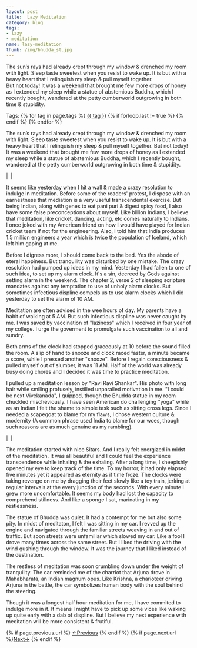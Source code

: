 ```yaml
---
layout: post
title:  Lazy Meditation 
category: blog
tags:
- lazy 
- meditation
name: lazy-meditation
thumb: /img/bhudda_st.jpg
---
```



The sun’s rays had already crept through my window & drenched my room with light. Sleep taste sweetest when you resist to wake up. It is but with a heavy heart that I relinquish my sleep & pull myself together. <br>But not today! It was a weekend that brought me few more drops of honey as I extended my sleep while a statue of abstemious Buddha, which I recently bought, wandered at the petty cumberworld outgrowing in both time & stupidity.
  
  <!-- truncate_here -->
<p>Tags: {% for tag in page.tags %} <a class="mytag" href="/tag/{{ tag }}" title="View posts tagged with &quot;{{ tag }}&quot;">{{ tag }}</a>  {% if forloop.last != true %} {% endif %} {% endfor %} </p>


The sun’s rays had already crept through my window & drenched my room with light. Sleep taste sweetest when you resist to wake up. It is but with a heavy heart that I relinquish my sleep & pull myself together. But not today! It was a weekend that brought me few more drops of honey as I extended my sleep while a statue of abstemious Buddha, which I recently bought, wandered at the petty cumberworld outgrowing in both time & stupidity.

| <img align="center" src="{{ root_url }}/img/bhudda_st.jpg" alt="" /> |

It seems like yesterday when I hit a wall & made a crazy resolution to indulge in meditation. Before some of the readers' protest, I dispose with an earnestness that mediation is a very useful transcendental exercise. But being Indian, along with genes to eat pani puri & digest spicy food, I also have some false preconceptions about myself. Like billion Indians, I believe that meditation, like cricket, dancing, acting, etc comes naturally to Indians. I once joked with my American friend on how I would have played for Indian cricket team if not for the engineering. Also, I told him that India produces 1.5 million engineers a year which is twice the population of Iceland, which left him gaping at me.

Before I digress more, I should come back to the bed. Yes the abode of eteral happiness. But tranquility was disturbed by one mistake. The crazy resolution had pumped up ideas in my mind. Yesterday I had fallen to one of such idea, to set up my alarm clock. It's a sin, decreed by Gods against setting alarm in the weekend. The chapter 2, verse 2 of sleeping scripture mandates against any temptation to use of unholy alarm clocks. But sometimes infectious displine compels us to use alarm clocks which I did yesterday to set the alarm of 10 AM.

Meditation are often advised in the wee hours of day. My parents have a habit of walking at 5 AM. But such infectious displine was never caught by me. I was saved by vaccination of "laziness" which I received in four year of my college. I urge the goverment to promulgate such vaccination to all and sundry.  


Both arms of the clock had stopped graceously at 10 before the sound filled the room. A slip of hand to snooze and clock raced faster, a minute became a score, while I pressed another "snooze". Before I regain consciousness & pulled myself out of slumber, it was 11 AM. Half of the world was already busy doing chores and I decided it was time to practice meditation. 

I pulled up a meditation lesson by "Ravi Ravi Shankar". His photo with long hair while smiling profusely, instilled unparalled motivation in me. "I could be next Vivekanada", I quipped, though the Bhudda statue in my room chuckled mischeviously. I have seen American do challenging "yoga" while as an Indian I felt the shame to simple task such as sitting cross legs. Since I needed a scapegoat to blame for my flaws, I chose western culture & modernity (A common phrase used India to blame for our woes, though such reasons are as much genuine as my rambling). 

| <img align="center" src="{{ root_url }}/img/dog_yoga.jpg" alt="" /> |


The meditation started with nice Sitars. And I really felt energized in midst of the meditation. It was all beautiful and I could feel the experience transcendence while inhaling & the exhaling. After a long time, I sheepishly opened my eye to keep track of the time. To my horror, it had only elapsed five minutes yet it appeared as eternity as if time froze. The clocks were taking revenge on me by dragging their feet slowly like a toy train, jerking at regular intervals at the every junction of the seconds. With every minute I grew more uncomfortable. It seems my body had lost the capacity to comprehend stillness. And like a sponge I sat, marinating in my restlessness. 

The statue of Bhudda was quiet. It had a contempt for me but also some pity. In midst of meditaton, I felt I was sitting in my car. I revved up the engine and navigated through the familiar streets weaving in and out of traffic. But soon streets were unfamiliar which slowed my car. Like a fool I drove many times across the same street. But I liked the driving with the wind gushing through the window. It was the journey that I liked instead of the destination. 

The restless of meditation was soon crumbling down under the weight of tranquility. The car reminded me of the charriot that Arjuna drove in Mahabharata, an Indian magnum opus. Like Krishna, a charioteer driving Arjuna in the battle, the car symbolizes human body with the soul behind the steering. 

Though it was a longest half hour meditation for me, I have commited to indulge more in it. It means I might have to pick up some vices like waking up quite early with a dab of displine. But I believe my next experience with meditation will be more consistent & frutiful. 


<nav class="pagination clear" style="padding-bottom:20px;">
{% if page.previous.url %} <a class="prev-item" href="{{page.previous.url}}" title="Previous Post: {{page.previous.title}}">&larr;Previous</a>   {% endif %}  {% if page.next.url %}<a class="next-item" href="{{page.next.url}}" title="Next Post: {{page.next.title}}">Next&rarr;</a>         {% endif %}
</nav>
